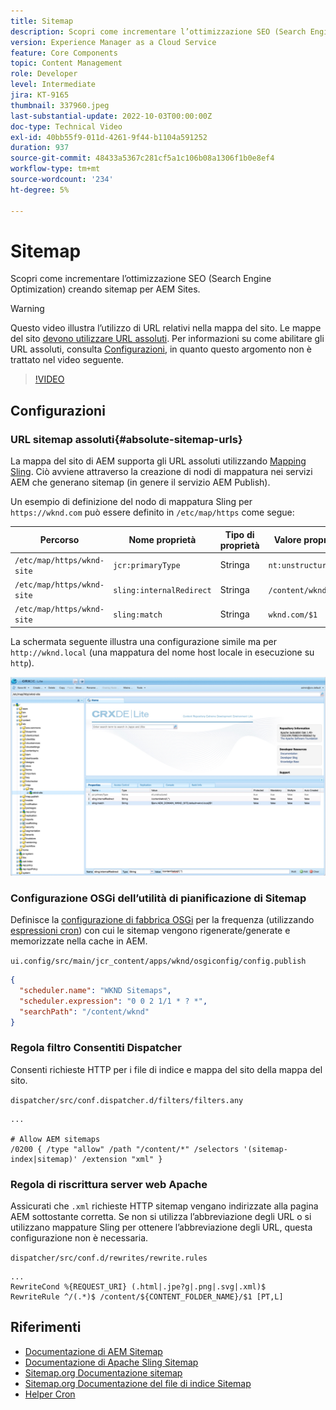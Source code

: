 ```yaml
---
title: Sitemap
description: Scopri come incrementare l’ottimizzazione SEO (Search Engine Optimization) creando sitemap per AEM Sites.
version: Experience Manager as a Cloud Service
feature: Core Components
topic: Content Management
role: Developer
level: Intermediate
jira: KT-9165
thumbnail: 337960.jpeg
last-substantial-update: 2022-10-03T00:00:00Z
doc-type: Technical Video
exl-id: 40bb55f9-011d-4261-9f44-b1104a591252
duration: 937
source-git-commit: 48433a5367c281cf5a1c106b08a1306f1b0e8ef4
workflow-type: tm+mt
source-wordcount: '234'
ht-degree: 5%

---
```


# Sitemap

Scopri come incrementare l’ottimizzazione SEO (Search Engine Optimization) creando sitemap per AEM Sites.

>[!WARNING]
>
>Questo video illustra l’utilizzo di URL relativi nella mappa del sito. Le mappe del sito [ devono utilizzare URL assoluti](https://sitemaps.org/protocol.html). Per informazioni su come abilitare gli URL assoluti, consulta [Configurazioni](#absolute-sitemap-urls), in quanto questo argomento non è trattato nel video seguente.

>[!VIDEO](https://video.tv.adobe.com/v/3454369?quality=12&learn=on&captions=ita)

## Configurazioni

### URL sitemap assoluti{#absolute-sitemap-urls}

La mappa del sito di AEM supporta gli URL assoluti utilizzando [Mapping Sling](https://sling.apache.org/documentation/the-sling-engine/mappings-for-resource-resolution.html). Ciò avviene attraverso la creazione di nodi di mappatura nei servizi AEM che generano sitemap (in genere il servizio AEM Publish).

Un esempio di definizione del nodo di mappatura Sling per `https://wknd.com` può essere definito in `/etc/map/https` come segue:

| Percorso | Nome proprietà | Tipo di proprietà | Valore proprietà |
|------|----------|---------------|-------|
| `/etc/map/https/wknd-site` | `jcr:primaryType` | Stringa | `nt:unstructured` |
| `/etc/map/https/wknd-site` | `sling:internalRedirect` | Stringa | `/content/wknd/(.*)` |
| `/etc/map/https/wknd-site` | `sling:match` | Stringa | `wknd.com/$1` |

La schermata seguente illustra una configurazione simile ma per `http://wknd.local` (una mappatura del nome host locale in esecuzione su `http`).

![Configurazione URL assoluti sitemap](../assets/sitemaps/sitemaps-absolute-urls.jpg)


### Configurazione OSGi dell’utilità di pianificazione di Sitemap

Definisce la [configurazione di fabbrica OSGi](http://localhost:4502/system/console/configMgr/org.apache.sling.sitemap.impl.SitemapScheduler) per la frequenza (utilizzando [espressioni cron](https://cron.help/)) con cui le sitemap vengono rigenerate/generate e memorizzate nella cache in AEM.

`ui.config/src/main/jcr_content/apps/wknd/osgiconfig/config.publish`

```json
{
  "scheduler.name": "WKND Sitemaps",
  "scheduler.expression": "0 0 2 1/1 * ? *",
  "searchPath": "/content/wknd"
}
```

### Regola filtro Consentiti Dispatcher

Consenti richieste HTTP per i file di indice e mappa del sito della mappa del sito.

`dispatcher/src/conf.dispatcher.d/filters/filters.any`

```
...

# Allow AEM sitemaps
/0200 { /type "allow" /path "/content/*" /selectors '(sitemap-index|sitemap)' /extension "xml" }
```

### Regola di riscrittura server web Apache

Assicurati che `.xml` richieste HTTP sitemap vengano indirizzate alla pagina AEM sottostante corretta. Se non si utilizza l’abbreviazione degli URL o si utilizzano mappature Sling per ottenere l’abbreviazione degli URL, questa configurazione non è necessaria.

`dispatcher/src/conf.d/rewrites/rewrite.rules`

```
...
RewriteCond %{REQUEST_URI} (.html|.jpe?g|.png|.svg|.xml)$
RewriteRule ^/(.*)$ /content/${CONTENT_FOLDER_NAME}/$1 [PT,L]
```

## Riferimenti

+ [Documentazione di AEM Sitemap](https://experienceleague.adobe.com/docs/experience-manager-cloud-service/content/overview/seo-and-url-management.html?lang=it)
+ [Documentazione di Apache Sling Sitemap](https://github.com/apache/sling-org-apache-sling-sitemap#readme)
+ [Sitemap.org Documentazione sitemap](https://www.sitemaps.org/protocol.html)
+ [Sitemap.org Documentazione del file di indice Sitemap](https://www.sitemaps.org/protocol.html#index)
+ [Helper Cron](https://cron.help/)